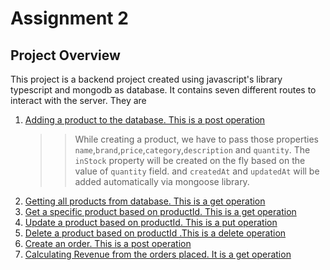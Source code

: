 # Assignment 2

## Project Overview

This project is a backend project created using javascript's library typescript and mongodb as database. It contains seven different routes to interact with the server. They are

1. [Adding a product to the database. This is a post operation](https://assignment2-chi-nine.vercel.app/api/products)
   > > While creating a product, we have to pass those properties `name`,`brand`,`price`,`category`,`description` and `quantity`. The `inStock` property will be created on the fly based on the value of `quantity` field. and `createdAt` and `updatedAt` will be added automatically via mongoose library.
2. [Getting all products from database. This is a get operation](https://assignment2-chi-nine.vercel.app/api/products)
3. [Get a specific product based on productId. This is a get operation](https://assignment2-chi-nine.vercel.app/api/products/674139fd2e32f4754a2227d7 "The id provided here is a sample id")
4. [Update a product based on productId. This is a put operation](https://assignment2-chi-nine.vercel.app/api/products/674139fd2e32f4754a2227d7 "The id provided here is a sample id")
5. [Delete a product based on productId .This is a delete operation](https://assignment2-chi-nine.vercel.app/api/products/6741480be6ec17264c563f4e "The id provided here is a sample id")
6. [Create an order. This is a post operation](https://assignment2-chi-nine.vercel.app/api/orders)
7. [Calculating Revenue from the orders placed. It is a get operation ](https://assignment2-chi-nine.vercel.app/api/orders/revenue)
